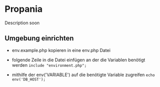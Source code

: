 # Propania

Description soon

## Umgebung einrichten

- env.example.php kopieren in eine env.php Datei

- folgende Zeile in die Datei einfügen an der die Variablen benötigt werden
  `include "environment.php";`

- mithilfe der env('VARIABLE') auf die benötigte Variable zugreifen
  `echo env('DB_HOST');`
